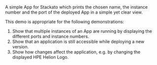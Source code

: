 A simple App for Stackato which prints the chosen name, the instance number and the port of the deployed App in a simple yet clear view.

This demo is appropriate for the following demonstrations:
1. Show that multiple instances of an App are running by displaying the different ports and instance numbers.
2. Show that an application is still accessible while deploying a new version.
3. Show how changes affect the application, e.g. by changing the displayed HPE Helion Logo.
